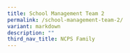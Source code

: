 ```yaml
---
title: School Management Team 2
permalink: /school-management-team-2/
variant: markdown
description: ""
third_nav_title: NCPS Family
---
```

